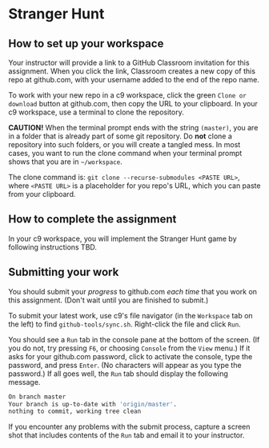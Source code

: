 # Stranger Hunt

## How to set up your workspace

Your instructor will provide a link to a GitHub Classroom invitation for this assignment. When you click the link, Classroom creates a new copy of this repo at github.com, with your username added to the end of the repo name.

To work with your new repo in a c9 workspace, click the green `Clone or download` button at github.com, then copy the URL to your clipboard. In your c9 workspace, use a terminal to clone the repository.

**CAUTION!** When the terminal prompt ends with the string `(master)`, you are in a folder that is already part of some git repository. Do **not** clone a repository into such folders, or you will create a tangled mess. In most cases, you want to run the clone command when your terminal prompt shows that you are in `~/workspace`.

The clone command is: `git clone --recurse-submodules <PASTE URL>`, where `<PASTE URL>` is a placeholder for you repo's URL, which you can paste from your clipboard. 

## How to complete the assignment

In your c9 workspace, you will implement the Stranger Hunt game by following instructions TBD.

## Submitting your work

You should submit your *progress* to github.com *each time* that you work on this assignment. (Don't wait until you are finished to submit.)

To submit your latest work, use c9's file navigator (in the `Workspace` tab on the left) to find `github-tools/sync.sh`. Right-click the file and click `Run`. 

You should see a `Run` tab in the console pane at the bottom of the screen. (If you do not, try pressing `F6`, or choosing `Console` from the `View` menu.) If it asks for your github.com password, click to activate the console, type the password, and press `Enter`. (No characters will appear as you type the password.) If all goes well, the `Run` tab should display the following message. 

```bash
On branch master
Your branch is up-to-date with 'origin/master'.
nothing to commit, working tree clean
```
 
If you encounter any problems with the submit process, capture a screen shot that includes contents of the `Run` tab and email it to your instructor.
